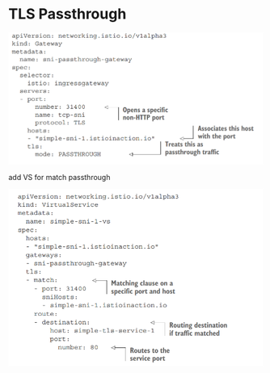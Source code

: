 # TLS Passthrough

![](<.gitbook/assets/image (1).png>)



add VS for match passthrough





![](.gitbook/assets/image.png)

